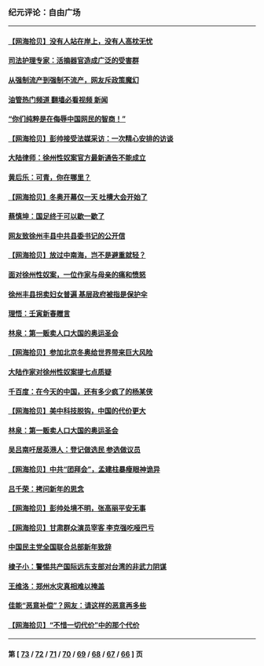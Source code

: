 ### 纪元评论：自由广场
---
#### [【网海拾贝】没有人站在岸上，没有人高枕无忧](../../pages/nsc993/n13570595.md?02120330) 
#### [司法护理专家：活摘器官造成广泛的受害群](../../pages/nsc993/n13570425.md?02120330) 
#### [从强制流产到强制不流产，网友斥政策魔幻](../../pages/nsc993/n13570429.md?02120330) 
#### [油管热门频道 翻墙必看视频 新闻](ok?02120330)
#### [“你们纯粹是在侮辱中国网民的智商！”](../../pages/nsc993/n13566297.md?02120330) 
#### [【网海拾贝】彭帅接受法媒采访：一次精心安排的访谈](../../pages/nsc993/n13565969.md?02120330) 
#### [大陆律师：徐州性奴案官方最新通告不能成立](../../pages/nsc993/n13565923.md?02120330) 
#### [黄后乐：可青，你在哪里？](../../pages/nsc993/n13564695.md?02120330) 
#### [【网海拾贝】冬奥开幕仅一天 吐槽大会开始了](../../pages/nsc993/n13562799.md?02120330) 
#### [蔡慎坤：国足终于可以歇一歇了](../../pages/nsc993/n13562715.md?02120330) 
#### [网友致徐州丰县中共县委书记的公开信](../../pages/nsc993/n13560481.md?02120330) 
#### [【网海拾贝】放过中南海，岂不是避重就轻？](../../pages/nsc993/n13560444.md?02120330) 
#### [面对徐州性奴案，一位作家与母亲的痛和愤怒](../../pages/nsc993/n13560392.md?02120330) 
#### [徐州丰县拐卖妇女普遍 基层政府被指是保护伞](../../pages/nsc993/n13558232.md?02120330) 
#### [理悟：壬寅新春赠言](../../pages/nsc993/n13558171.md?02120330) 
#### [林泉：第一贩卖人口大国的奥运圣会](../../pages/nsc993/n13558148.md?02120330) 
#### [【网海拾贝】参加北京冬奥给世界带来巨大风险](../../pages/nsc993/n13556788.md?02120330) 
#### [大陆作家对徐州性奴案提七点质疑](../../pages/nsc993/n13556764.md?02120330) 
#### [千百度：在今天的中国，还有多少疯了的杨某侠](../../pages/nsc993/n13555073.md?02120330) 
#### [【网海拾贝】美中科技脱钩，中国的代价更大](../../pages/nsc993/n13554949.md?02120330) 
#### [林泉：第一贩卖人口大国的奥运圣会](../../pages/nsc993/n13553762.md?02120330) 
#### [吴吕南吁居英港人：登记做选民 参选做议员](../../pages/nsc993/n13548833.md?02120330) 
#### [【网海拾贝】中共“团拜会”，孟建柱暴瘦眼神诡异](../../pages/nsc993/n13548612.md?02120330) 
#### [吕千荣：拷问新年的思念](../../pages/nsc993/n13547580.md?02120330) 
#### [【网海拾贝】彭帅处境不明，张高丽平安无事](../../pages/nsc993/n13544551.md?02120330) 
#### [【网海拾贝】甘肃群众演员宰客 李克强吃哑巴亏](../../pages/nsc993/n13546506.md?02120330) 
#### [中国民主党全国联合总部新年致辞](../../pages/nsc993/n13546065.md?02120330) 
#### [棣子小：警惕共产国际远东支部对台湾的非武力阴谋](../../pages/nsc993/n13543797.md?02120330) 
#### [王维洛：郑州水灾真相难以掩盖](../../pages/nsc993/n13541256.md?02120330) 
#### [佳能“恶意补偿”？网友：请这样的恶意再多些](../../pages/nsc993/n13538850.md?02120330) 
#### [【网海拾贝】“不惜一切代价”中的那个代价](../../pages/nsc993/n13534745.md?02120330) 

---
#### 第 [ [73](./73.md?02120330) / [72](./72.md?02120330) / [71](./71.md?02120330) / [70](./70.md?02120330) / [69](./69.md?02120330) / [68](./68.md?02120330) / [67](./67.md?02120330) / [66](./66.md?02120330) ] 页
